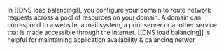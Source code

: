 In [[DNS load balancing]], you configure your domain to route network requests across a pool of resources on your domain. A domain can correspond to a website, a mail system, a print server or another service that is made accessible through the internet. [[DNS load balancing]] is helpful for maintaining application availability & balancing networ